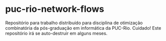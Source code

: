 puc-rio-network-flows
=====================
Repositório para trabalho distribuído para disciplina de otimização combinatória da pós-graduação em informática da PUC-Rio.
Cuidado! Este repositório irá se auto-destruir em alguns meses.
